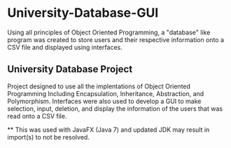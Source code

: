 # University-Database-GUI
Using all principles of Object Oriented Programming, a "database" like program was created to store users and their respective information onto a CSV file and displayed using interfaces.

## University Database Project
Project designed to use all the implentations of Object Oriented Programming Including Encapsulation, Inheritance, Abstraction, and Polymorphism. Interfaces were also used to develop a GUI to make selection, input, deletion, and display the information of the users that was read onto a CSV file.

** This was used with JavaFX (Java 7) and updated JDK may result in import(s) to not be resolved.
